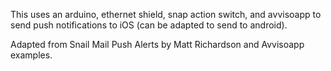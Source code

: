 This uses an arduino, ethernet shield, snap action switch, and avvisoapp to send push notifications to iOS (can be adapted to send to android).

Adapted from Snail Mail Push Alerts by Matt Richardson and Avvisoapp examples.